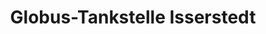 ---
title: "Globus-Tankstelle Isserstedt"
url: /jena/globus-tankstelle-isserstedt/
shop: Allgemein
---